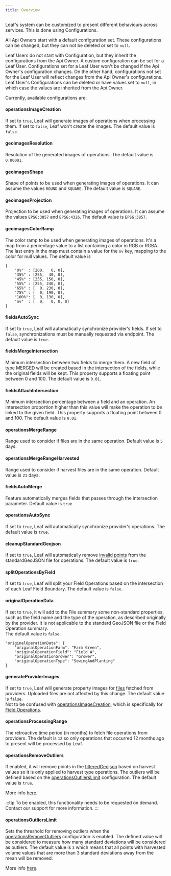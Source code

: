 ```yaml
---
title: Overview
---
```


[1]: /docs/docs/files_overview
[2]: /docs/docs/operations_overview
[3]: #operationsremoveoutliers
[4]: #operationsoutlierslimit
[5]: /docs/docs/operations_sample_output#outliers

Leaf's system can be customized to present different behaviours across services. This is done using Configurations.

All Api Owners start with a default configuration set. These configurations can be changed, but they can not be deleted or set to `null`.

Leaf Users do not start with Configuration, but they inherit the configurations from the Api Owner. A custom configuration can be set for a Leaf User. Configurations set for a Leaf User won't be changed if the Api Owner's configuration changes. On the other hand, configurations not set for the Leaf User will reflect changes from the Api Owner's configurations. Leaf User's Configurations can be deleted or have values set to `null`, in which case the values are inherited from the Api Owner.

Currently, available configurations are:

#### operationsImageCreation
If set to `true`, Leaf will generate images of operations when processing them. If set to `false`, Leaf won't create the images. The default value is `false`.
#### geoimagesResolution
Resolution of the generated images of operations. The default value is `0.00001`.
#### geoimagesShape
Shape of points to be used when generating images of operations. It can assume the values `ROUND` and `SQUARE`. The default value is `SQUARE`.
#### geoimagesProjection
Projection to be used when generating images of operations. It can assume the values `EPSG:3857` and `EPSG:4326`. The default value is `EPSG:3857`.
#### geoimagesColorRamp
The color ramp to be used when generating images of operations. It's a map from a percentage value to a list containing a color in RGB or RGBA. The last entry in the map must contain a value for the `nv` key, mapping to the color for null values. The default value is
```
{
    "0%"  : [200,   0, 0],
    "35%" : [255,  40, 0],
    "45%" : [255, 150, 0],
    "55%" : [255, 240, 0],
    "65%" : [  0, 230, 0],
    "75%" : [  0, 190, 0],
    "100%": [  0, 130, 0],
    "nv"  : [  0,   0, 0, 0]
}
```
#### fieldsAutoSync
If set to `true`, Leaf will automatically synchronize provider's fields. If set to `false`, synchronizations must be manually requested via endpoint. The default value is `true`.
#### fieldsMergeIntersection
Minimum intersection between two fields to merge them. A new field of type MERGED will be created based in the intersection of the fields, while the original fields will be kept. This property supports a floating point between 0 and 100. The default value is `0.01`.
#### fieldsAttachIntersection
Minimum intersection percentage between a field and an operation. An intersection proportion higher than this value will make the operation to be linked to the given field. This property supports a floating point between 0 and 100. The default value is `0.01`. 
#### operationsMergeRange
Range used to consider if files are in the same operation. Default value is `5` days.
#### operationsMergeRangeHarvested
Range used to consider if harvest files are in the same operation. Default value is `21` days.
#### fieldsAutoMerge
Feature automatically merges fields that passes through the intersection parameter. Default value is `true`
#### operationsAutoSync
If set to `true`, Leaf will automatically synchronize provider's operations. The default value is `true`.
#### cleanupStandardGeojson
If set to `true`, Leaf will automatically remove [invalid points](files_sample_output.md#valid-points) from the standardGeoJSON file for operations. The default value is `true`.
#### splitOperationsByField
If set to `true`, Leaf will split your Field Operations based on the intersection of each Leaf Field Boundary. The default value is `false`.
#### originalOperationData
If set to `true`, it will add to the File summary some non-standard properties, such as the field name and the type of the operation, as described originally by the provider. It is not applicable to the standard GeoJSON file or the Field Operation summary.  
The default value is `false`.

```
"originalOperationData": {
    "originalOperationFarm": "Farm Green",
    "originalOperationField": "Field A",
    "originalOperationGrower": "Grower",
    "originalOperationType": "SowingAndPlanting"
}
```

#### generateProviderImages
If set to `true`, Leaf will generate property images for [files][1] fetched from providers. Uploaded files are not affected by this change. The default value is `false`.  
Not to be confused with [operationsImageCreation](#operationsImageCreation), which is specifically for [Field Operations][2]. 


#### operationsProcessingRange
The retroactive time period (in months) to fetch file operations from providers. The default is `12` so only operations that occurred 12 months ago to present will be processed by Leaf.

#### operationsRemoveOutliers
If enabled, it will remove points in the [filteredGeojson][3] based on harvest values so it is only applied to harvest type operations. The outliers will be defined based on the [operationsOutliersLimit][4] configuration. The default value is `true`.

More info [here][5].

:::tip
To be enabled, this functionality needs to be requested on demand. Contact our support for more information.
:::

#### operationsOutliersLimit
Sets the threshold for removing outliers when the [operationsRemoveOutliers][3] configuration is enabled. The defined value will be considered to measure how many standard deviations will be considered as outliers. The default value is `3` which means that all points with harvested volume values ​​that are more than 3 standard deviations away from the mean will be removed.

More info [here][5].